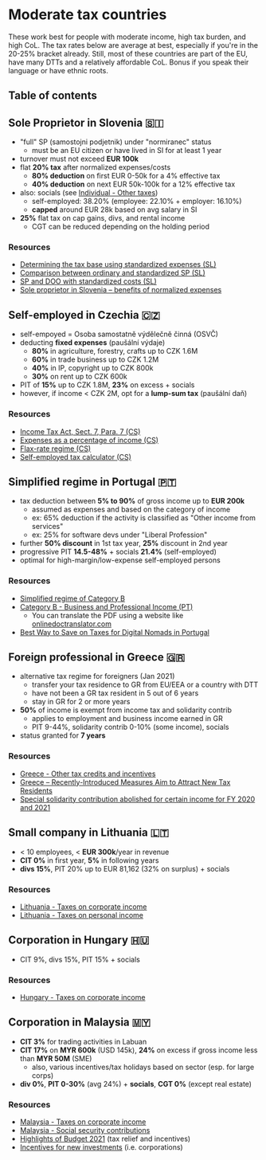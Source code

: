 # Moderate tax countries

These work best for people with moderate income, high tax burden, and high CoL. The tax rates below are average at best, especially if you're in the 20-25% bracket already. Still, most of these countries are part of the EU, have many DTTs and a relatively affordable CoL. Bonus if you speak their language or have ethnic roots.

## Table of contents

## Sole Proprietor in Slovenia 🇸🇮

- "full" SP (samostojni podjetnik) under "normiranec" status
  - must be an EU citizen or have lived in SI for at least 1 year
- turnover must not exceed **EUR 100k**
- flat **20% tax** after normalized expenses/costs
  - **80% deduction** on first EUR 0-50k for a 4% effective tax
  - **40% deduction** on next EUR 50k-100k for a 12% effective tax
- also: socials (see [Individual - Other taxes](https://taxsummaries.pwc.com/slovenia/individual/other-taxes))
  - self-employed: 38.20% (employee: 22.10% + employer: 16.10%)
  - **capped** around EUR 28k based on avg salary in SI
- **25%** flat tax on cap gains, divs, and rental income
  - CGT can be reduced depending on the holding period

### Resources

- [Determining the tax base using standardized expenses (SL)](https://spot.gov.si/sl/teme/davek-od-dohodka-iz-dejavnosti#ugotavljanje-davcne-osnove-z-upostevanjem-normiranih-odhodkov-el370)
- [Comparison between ordinary and standardized SP (SL)](https://spot.gov.si/sl/teme/primerjava-med-navadnim-in-normiranim-s-p/)
- [SP and DOO with standardized costs (SL)](https://mladipodjetnik.si/podjetniski-koticek/racunovodstvo/normirana-obdavcitev)
- [Sole proprietor in Slovenia – benefits of normalized expenses](https://data.si/en/blog/sole-proprietor-normalized-expenses/)

## Self-employed in Czechia 🇨🇿

- self-empoyed = Osoba samostatně výdělečně činná (OSVČ)
- deducting **fixed expenses** (paušální výdaje)
  - **80%** in agriculture, forestry, crafts up to CZK 1.6M
  - **60%** in trade business up to CZK 1.2M
  - **40%** in IP, copyright up to CZK 800k
  - **30%** on rent up to CZK 600k
- PIT of **15%** up to CZK 1.8M, **23%** on excess + socials
- however, if income < CZK 2M, opt for a **lump-sum tax** (paušální daň)

### Resources

- [Income Tax Act, Sect. 7, Para. 7 (CS)](http://www.zakonyprolidi.cz/cs/1992-586#p7-7)
- [Expenses as a percentage of income (CS)](https://www.financnisprava.cz/cs/dane/dane/dan-z-prijmu/fyzicke-osoby/podnikatel-osvc#vydaje)
- [Flax-rate regime (CS)](https://www.financnisprava.cz/cs/dane/dane/dan-z-prijmu/pausalni-dan/obecne-informace)
- [Self-employed tax calculator (CS)](https://www.kalkulackaosvc.cz/?type=fee)

## Simplified regime in Portugal 🇵🇹

- tax deduction between **5% to 90%** of gross income up to **EUR 200k**
  - assumed as expenses and based on the category of income
  - ex: 65% deduction if the activity is classified as "Other income from services"
  - ex: 25% for software devs under "Liberal Profession"
- further **50% discount** in 1st tax year, **25%** discount in 2nd year
- progressive PIT **14.5-48%** + socials **21.4%** (self-employed)
- optimal for high-margin/low-expense self-employed persons

### Resources

- [Simplified regime of Category B](https://www.pwc.pt/en/pwcinforfisco/tax-guide/2019/pit.html#simplified)
- [Category B - Business and Professional Income (PT)](http://www.oa.pt/upl/%7Bdd511b3d-4c0a-4f89-bbeb-dfce2f989c4c%7D.pdf)
  - You can translate the PDF using a website like [onlinedoctranslator.com](https://www.onlinedoctranslator.com/en/)
- [Best Way to Save on Taxes for Digital Nomads in Portugal](https://youtu.be/ovkDTz5tVE4)

## Foreign professional in Greece 🇬🇷

- alternative tax regime for foreigners (Jan 2021)
  - transfer your tax residence to GR from EU/EEA or a country with DTT
  - have not been a GR tax resident in 5 out of 6 years
  - stay in GR for 2 or more years
- **50%** of income is exempt from income tax and solidarity contrib
  - applies to employment and business income earned in GR
  - PIT 9-44%, solidarity contrib 0-10% (some income), socials
- status granted for **7 years**

### Resources

- [Greece - Other tax credits and incentives](https://taxsummaries.pwc.com/greece/individual/other-tax-credits-and-incentives)
- [Greece – Recently-Introduced Measures Aim to Attract New Tax Residents](https://home.kpmg/xx/en/home/insights/2021/01/flash-alert-2021-008.html)
- [Special solidarity contribution abolished for certain income for FY 2020 and 2021](https://www.taxathand.com/article/15649/Greece/2020/Special-solidarity-contribution-abolished-for-certain-income-for-FY-2020-and-2021)

## Small company in Lithuania 🇱🇹

- < 10 employees, < **EUR 300k**/year in revenue
- **CIT 0%** in first year, **5%** in following years
- **divs 15%**, PIT 20% up to EUR 81,162 (32% on surplus) + socials

### Resources

- [Lithuania - Taxes on corporate income](https://taxsummaries.pwc.com/lithuania/corporate/taxes-on-corporate-income)
- [Lithuania - Taxes on personal income](https://taxsummaries.pwc.com/lithuania/individual/taxes-on-personal-income)

## Corporation in Hungary 🇭🇺

- CIT 9%, divs 15%, PIT 15% + socials

### Resources

- [Hungary - Taxes on corporate income](https://taxsummaries.pwc.com/hungary/corporate/taxes-on-corporate-income)

## Corporation in Malaysia 🇲🇾

- **CIT 3%** for trading activities in Labuan
- **CIT 17%** on **MYR 600k** (USD 145k), **24%** on excess if gross income less than **MYR 50M** (SME)
  - also, various incentives/tax holidays based on sector (esp. for large corps)
- **div 0%**, **PIT 0-30%** (avg 24%) + **socials**, **CGT 0%** (except real estate)

### Resources

- [Malaysia - Taxes on corporate income](https://taxsummaries.pwc.com/malaysia/corporate/taxes-on-corporate-income)
- [Malaysia - Social security contributions](https://taxsummaries.pwc.com/malaysia/individual/other-taxes)
- [Highlights of Budget 2021](https://www2.deloitte.com/content/dam/Deloitte/my/Documents/tax/my-tax-espresso-nov2020-budget2021.pdf) (tax relief and incentives)
- [Incentives for new investments](https://www.mida.gov.my/wp-content/uploads/2020/07/Chapter-2-Incentives-for-New-Investments.pdf) (i.e. corporations)
